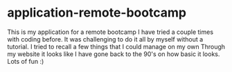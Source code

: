 # application-remote-bootcamp
This is my application for a remote bootcamp
I have tried a couple times with coding before. It was challenging to do it all by myself without a tutorial. I tried to recall a few things that I could manage on my own
Through my website it looks like I have gone back to the 90's on how basic it looks.
Lots of fun :)
